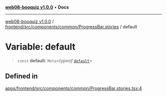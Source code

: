[**web08-booquiz v1.0.0**](../../../../../../README.md) • **Docs**

***

[web08-booquiz v1.0.0](../../../../../../modules.md) / [frontend/src/components/common/ProgressBar.stories](../README.md) / default

# Variable: default

> `const` **default**: `Meta`\<*typeof* [`default`](../../ProgressBar/functions/default.md)\>

## Defined in

[apps/frontend/src/components/common/ProgressBar.stories.tsx:4](https://github.com/boostcampwm-2024/web08-BooQuiz/blob/f96af645f7679e55fbd626cf58ee24bdf8b61d17/apps/frontend/src/components/common/ProgressBar.stories.tsx#L4)
